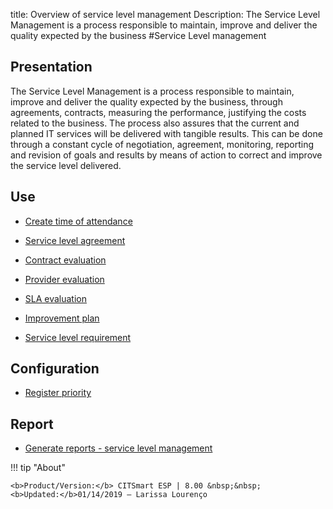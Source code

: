 title: Overview of service level management
Description: The Service Level Management is a process responsible to maintain, improve and deliver the quality expected by the business
#Service Level management

Presentation
----------------

The Service Level Management is a process responsible to maintain, improve and
deliver the quality expected by the business, through agreements, contracts,
measuring the performance, justifying the costs related to the business. The
process also assures that the current and planned IT services will be delivered
with tangible results. This can be done through a constant cycle of negotiation,
agreement, monitoring, reporting and revision of goals and results by means of
action to correct and improve the service level delivered.

Use
-------

- [Create time of attendance](/en-us/site/citsmart-esp-8/processes/service-level/configuration/create-time-attendance.html)

- [Service level agreement](/en-us/site/citsmart-esp-8/processes/service-level/use/service-level-agreement.html)

- [Contract evaluation](/en-us/site/citsmart-esp-8/processes/service-level/use/contract-evaluation.html)

- [Provider evaluation](/en-us/site/citsmart-esp-8/processes/service-level/use/provider-evaluation.html)

- [SLA evaluation](/en-us/site/citsmart-esp-8/processes/service-level/use/SLA-evaluation.html)

- [Improvement plan](/en-us/site/citsmart-esp-8/processes/service-level/use/improvement-plan.html)

- [Service level requirement](/en-us/site/citsmart-esp-8/processes/service-level/use/service-level-requirement.html)

Configuration
-----------------

- [Register priority](/en-us/site/citsmart-esp-8/processes/portfolio-and-catalog/configuration/register-priority.html)

Report
----------

- [Generate reports - service level management](/en-us/site/citsmart-esp-8/processes/service-level/configuration/reports-service-level-management.html)

!!! tip "About"

    <b>Product/Version:</b> CITSmart ESP | 8.00 &nbsp;&nbsp;
    <b>Updated:</b>01/14/2019 – Larissa Lourenço
